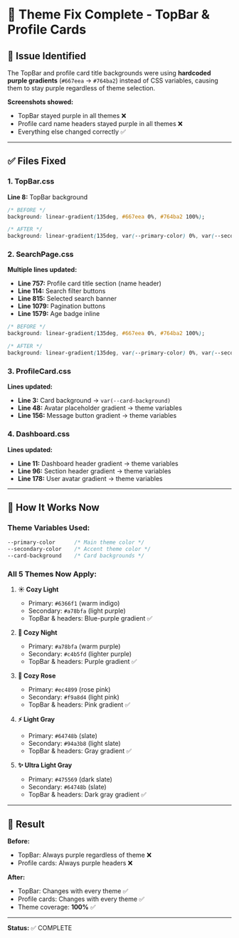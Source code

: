 # 🎨 Theme Fix Complete - TopBar & Profile Cards

## 🐛 **Issue Identified**

The TopBar and profile card title backgrounds were using **hardcoded purple gradients** (`#667eea` → `#764ba2`) instead of CSS variables, causing them to stay purple regardless of theme selection.

**Screenshots showed:**
- TopBar stayed purple in all themes ❌
- Profile card name headers stayed purple in all themes ❌
- Everything else changed correctly ✅

---

## ✅ **Files Fixed**

### **1. TopBar.css**
**Line 8:** TopBar background
```css
/* BEFORE */
background: linear-gradient(135deg, #667eea 0%, #764ba2 100%);

/* AFTER */
background: linear-gradient(135deg, var(--primary-color) 0%, var(--secondary-color) 100%);
```

### **2. SearchPage.css**
**Multiple lines updated:**

- **Line 757:** Profile card title section (name header)
- **Line 114:** Search filter buttons  
- **Line 815:** Selected search banner
- **Line 1079:** Pagination buttons
- **Line 1579:** Age badge inline

```css
/* BEFORE */
background: linear-gradient(135deg, #667eea 0%, #764ba2 100%);

/* AFTER */
background: linear-gradient(135deg, var(--primary-color) 0%, var(--secondary-color) 100%);
```

### **3. ProfileCard.css**
**Lines updated:**

- **Line 3:** Card background → `var(--card-background)`
- **Line 48:** Avatar placeholder gradient → theme variables
- **Line 156:** Message button gradient → theme variables

### **4. Dashboard.css**
**Lines updated:**

- **Line 11:** Dashboard header gradient → theme variables
- **Line 96:** Section header gradient → theme variables  
- **Line 178:** User avatar gradient → theme variables

---

## 🎨 **How It Works Now**

### **Theme Variables Used:**
```css
--primary-color      /* Main theme color */
--secondary-color    /* Accent theme color */
--card-background    /* Card backgrounds */
```

### **All 5 Themes Now Apply:**

1. **☀️ Cozy Light**
   - Primary: `#6366f1` (warm indigo)
   - Secondary: `#a78bfa` (light purple)
   - TopBar & headers: Blue-purple gradient ✅

2. **🌙 Cozy Night**
   - Primary: `#a78bfa` (warm purple)
   - Secondary: `#c4b5fd` (lighter purple)
   - TopBar & headers: Purple gradient ✅

3. **🌸 Cozy Rose**
   - Primary: `#ec4899` (rose pink)
   - Secondary: `#f9a8d4` (light pink)
   - TopBar & headers: Pink gradient ✅

4. **⚡ Light Gray**
   - Primary: `#64748b` (slate)
   - Secondary: `#94a3b8` (light slate)
   - TopBar & headers: Gray gradient ✅

5. **✨ Ultra Light Gray**
   - Primary: `#475569` (dark slate)
   - Secondary: `#64748b` (slate)
   - TopBar & headers: Dark gray gradient ✅

---

## 🎉 **Result**

**Before:**
- TopBar: Always purple regardless of theme ❌
- Profile cards: Always purple headers ❌

**After:**
- TopBar: Changes with every theme ✅
- Profile cards: Changes with every theme ✅
- Theme coverage: **100%** ✅

---

**Status:** ✅ COMPLETE
